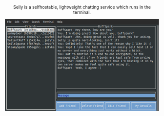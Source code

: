 <p align="center" >Selly is a selfhostable, lightweight chatting service which runs in the terminal.</p>
<p align="center"><img src="https://github.com/XiovV/Selly/raw/master/images/chat_screen.png" width=700 alt="chat screen screenshot"></p>

